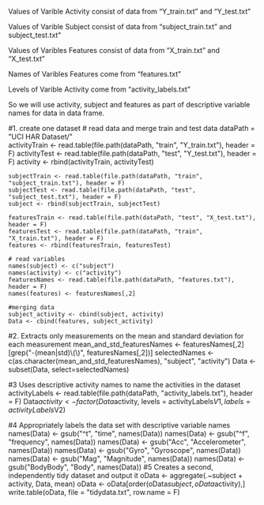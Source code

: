 Values of Varible Activity consist of data from “Y_train.txt” and “Y_test.txt”

Values of Varible Subject consist of data from “subject_train.txt” and subject_test.txt"

Values of Varibles Features consist of data from “X_train.txt” and “X_test.txt”

Names of Varibles Features come from “features.txt”

Levels of Varible Activity come from “activity_labels.txt”

So we will use activity, subject and features as part of descriptive variable names for data in data frame.

 #1. create one dataset 
    # read data and merge train and test data
    dataPath =  "UCI HAR Dataset/"  
    activityTrain <- read.table(file.path(dataPath, "train", "Y_train.txt"), header = F)
    activityTest <- read.table(file.path(dataPath, "test", "Y_test.txt"), header = F)
    activity <- rbind(activityTrain, activityTest)  

    subjectTrain <- read.table(file.path(dataPath, "train", "subject_train.txt"), header = F)
    subjectTest <- read.table(file.path(dataPath, "test", "subject_test.txt"), header = F)
    subject <- rbind(subjectTrain, subjectTest)

    featuresTrain <- read.table(file.path(dataPath, "test", "X_test.txt"), header = F)
    featuresTest <- read.table(file.path(dataPath, "train", "X_train.txt"), header = F)
    features <- rbind(featuresTrain, featuresTest)

    # read variables
    names(subject) <- c("subject")
    names(activity) <- c("activity")
    featuresNames <- read.table(file.path(dataPath, "features.txt"), header = F)
    names(features) <- featuresNames[,2]

    #merging data
    subject_activity <- cbind(subject, activity)
    Data <- cbind(features, subject_activity)

#2. Extracts only measurements on the mean and standard deviation for each measurement
    mean_and_std_featuresNames <- featuresNames[,2][grep("-(mean|std)\\(\\)", featuresNames[,2])] 
    selectedNames <- c(as.character(mean_and_std_featuresNames), "subject", "activity")
    Data <- subset(Data, select=selectedNames)

#3  Uses descriptive activity names to name the activities in the dataset
    activityLabels <- read.table(file.path(dataPath, "activity_labels.txt"), header = F) 
    Data$activity <- factor(Data$activity, levels = activityLabels$V1, labels = activityLabels$V2)

#4 Appropriately labels the data set with descriptive variable names
    names(Data) <- gsub("^t", "time", names(Data))
    names(Data) <- gsub("^f", "frequency", names(Data))
    names(Data) <- gsub("Acc", "Accelerometer", names(Data))
    names(Data) <- gsub("Gyro", "Gyroscope", names(Data))
    names(Data) <- gsub("Mag", "Magnitude", names(Data))
    names(Data) <- gsub("BodyBody", "Body", names(Data))
#5 Creates a second, independently tidy dataset and output it
    oData <- aggregate(.~subject + activity, Data, mean)
    oData <- oData[order(oData$subject, oData$activity),]
    write.table(oData, file = "tidydata.txt", row.name = F)
